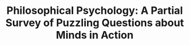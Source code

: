 ---
title: "Philosophical Psychology: A Partial Survey of Puzzling Questions about Minds in Action"
url: "https://philosophical-psychology-bochum.butterfill.com/"
authors: Stephen A. Butterfill
year: 2018-2019
term: Spring
place: Ruhr-Universität Bochum, Germany.
abstract: ""
featured: false
---